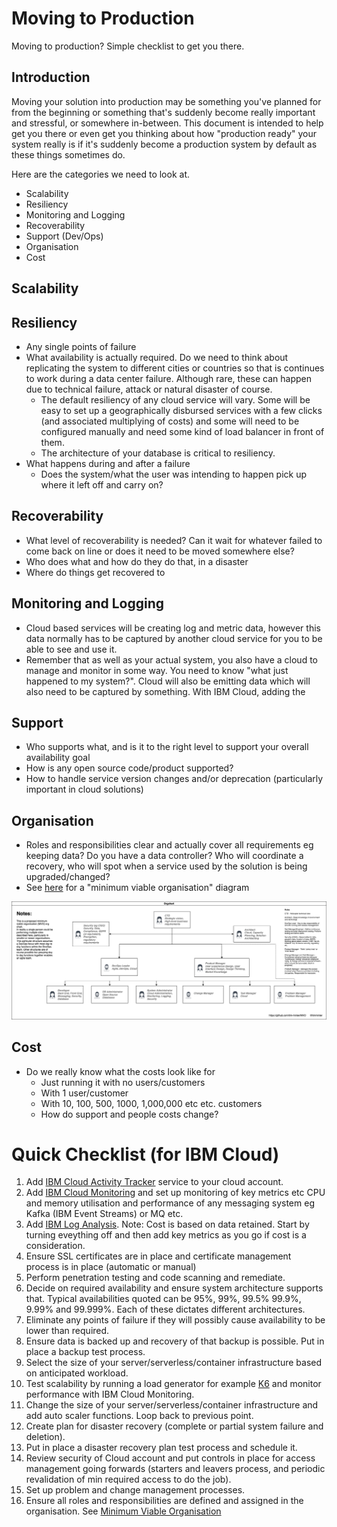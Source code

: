 # Moving to Production
Moving to production? Simple checklist to get you there.

## Introduction
Moving your solution into production may be something you've planned for from the beginning or something that's suddenly become really important and stressful, or somewhere in-between. This document is intended to help get you there or even get you thinking about how "production ready" your system really is if it's suddenly become a production system by default as these things sometimes do.

Here are the categories we need to look at.

- Scalability
- Resiliency
- Monitoring and Logging
- Recoverability
- Support (Dev/Ops)
- Organisation
- Cost

## Scalability


## Resiliency
- Any single points of failure
- What availability is actually required. Do we need to think about replicating the system to different cities or countries so that is continues to work during a data center failure. Although rare, these can happen due to technical failure, attack or natural disaster of course.
  - The default resiliency of any cloud service will vary. Some will be easy to set up a geographically disbursed services with a few clicks (and associated multiplying of costs) and some will need to be configured manually and need some kind of load balancer in front of them.
  - The architecture of your database is critical to resiliency. 
- What happens during and after a failure
  - Does the system/what the user was intending to happen pick up where it left off and carry on?
  
## Recoverability
- What level of recoverability is needed? Can it wait for whatever failed to come back on line or does it need to be moved somewhere else?
- Who does what and how do they do that, in a disaster
- Where do things get recovered to

## Monitoring and Logging
- Cloud based services will be creating log and metric data, however this data normally has to be captured by another cloud service for you to be able to see and use it.
- Remember that as well as your actual system, you also have a cloud to manage and monitor in some way. You need to know "what just happened to my system?". Cloud will also be emitting data which will also need to be captured by something. With IBM Cloud, adding the 

## Support
- Who supports what, and is it to the right level to support your overall availability goal
- How is any open source code/product supported?
- How to handle service version changes and/or deprecation (particularly important in cloud solutions)

## Organisation
- Roles and responsibilities clear and actually cover all requirements eg keeping data? Do you have a data controller? Who will coordinate a recovery, who will spot when a service used by the solution is being upgraded/changed?
- See [here](https://github.com/tim-minter/MVO) for a "minimum viable organisation" diagram

![MVO Diagram](https://github.com/tim-minter/MVO/blob/main/minimum%20viable%20organisation%20(generic).png)

## Cost
- Do we really know what the costs look like for 
  - Just running it with no users/customers 
  - With 1 user/customer 
  - With 10, 100, 500, 1000, 1,000,000 etc etc. customers
  - How do support and people costs change?


# Quick Checklist (for IBM Cloud)
1. Add [IBM Cloud Activity Tracker](https://cloud.ibm.com/catalog/services/ibm-cloud-activity-tracker?callback=%2Fobserve%2Factivitytracker%2Fcreate) service to your cloud account. 
2. Add [IBM Cloud Monitoring](https://cloud.ibm.com/catalog/services/ibm-cloud-monitoring?callback=%2Fobserve%2Fmonitoring%2Fcreate) and set up monitoring of key metrics etc CPU and memory utilisation and performance of any messaging system eg Kafka (IBM Event Streams) or MQ etc.
3. Add [IBM Log Analysis](https://cloud.ibm.com/catalog/services/ibm-log-analysis?callback=%2Fobserve%2Flogging%2Fcreate). Note: Cost is based on data retained. Start by turning eveything off and then add key metrics as you go if cost is a consideration.
4. Ensure SSL certificates are in place and certificate management process is in place (automatic or manual)
5. Perform penetration testing and code scanning and remediate.
6. Decide on required availability and ensure system architecture supports that. Typical availabilities quoted can be 95%, 99%, 99.5% 99.9%, 9.99% and 99.999%. Each of these dictates different architectures.
7. Eliminate any points of failure if they will possibly cause availability to be lower than required.
8. Ensure data is backed up and recovery of that backup is possible. Put in place a backup test process.
9. Select the size of your server/serverless/container infrastructure based on anticipated workload.
10. Test scalability by running a load generator for example [K6](https://k6.io) and monitor performance with IBM Cloud Monitoring.
11. Change the size of your server/serverless/container infrastructure and add auto scaler functions. Loop back to previous point.
12. Create plan for disaster recovery (complete or partial system failure and deletion).
13. Put in place a disaster recovery plan test process and schedule it.
14. Review security of Cloud account and put controls in place for access management going forwards (starters and leavers process, and periodic revalidation of min required access to do the job).
15. Set up problem and change management processes.
16. Ensure all roles and responsibilities are defined and assigned in the organisation. See [Minimum Viable Organisation](https://github.com/tim-minter/MVO)
